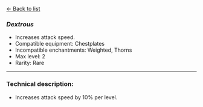 [<- Back to list](index.md)

### *Dextrous*
- Increases attack speed.
- Compatible equipment: Chestplates
- Incompatible enchantments: Weighted, Thorns
- Max level: 2
- Rarity: Rare
---
### Technical description:
- Increases attack speed by 10% per level.